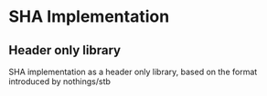 # SHA Implementation

## Header only library

SHA implementation as a header only library, based on the format introduced by nothings/stb
